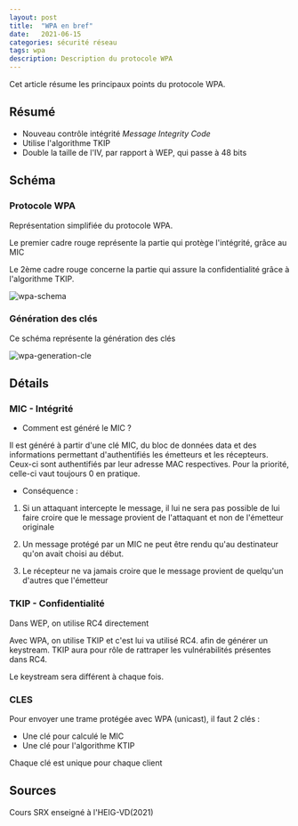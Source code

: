 ```yaml
---
layout: post
title:  "WPA en bref"
date:   2021-06-15 
categories: sécurité réseau
tags: wpa
description: Description du protocole WPA
---
```


Cet article résume les principaux points du protocole WPA.

## Résumé

- Nouveau contrôle intégrité *Message Integrity Code*
- Utilise l'algorithme TKIP
- Double la taille de l'IV, par rapport à WEP, qui passe à 48 bits



## Schéma

### Protocole WPA

Représentation simplifiée du protocole WPA.

Le premier cadre rouge représente la partie qui protège l'intégrité, grâce au MIC

Le 2ème cadre rouge concerne la partie qui assure la confidentialité grâce à l'algorithme TKIP.



![wpa-schema]({{site.url_complet}}/assets/article/reseau/wpa/wpa-schema.png)

### Génération des clés

Ce schéma représente la génération des clés

![wpa-generation-cle]({{site.url_complet}}/assets/article/reseau/wpa/wpa-generation-cle.png)



## Détails

### MIC - Intégrité

- Comment est généré le MIC ?

Il est généré à partir d'une clé MIC, du bloc de données data et des informations permettant d'authentifiés les émetteurs et les récepteurs. Ceux-ci  sont authentifiés par leur adresse MAC respectives. Pour la priorité, celle-ci vaut toujours 0 en pratique.



- Conséquence : 

1) Si un attaquant intercepte le message,  il lui ne sera pas possible de lui faire croire que le message provient de l'attaquant et non de l'émetteur originale

2) Un message protégé par un MIC ne peut être rendu qu'au destinateur qu'on avait choisi au début.

3) Le récepteur ne va jamais croire que le message provient de quelqu'un d'autres que l'émetteur



### TKIP - Confidentialité

Dans WEP, on utilise RC4 directement

Avec WPA, on utilise TKIP et c'est lui va utilisé RC4. afin de générer un keystream. TKIP aura pour rôle de rattraper les vulnérabilités présentes dans RC4. 

Le keystream sera différent à chaque fois. 



### CLES

Pour envoyer une trame protégée avec WPA (unicast), il faut 2 clés :

- Une clé pour calculé le MIC
- Une clé pour l'algorithme KTIP

Chaque clé est unique pour chaque client



## Sources 

Cours SRX enseigné à l'HEIG-VD(2021)





